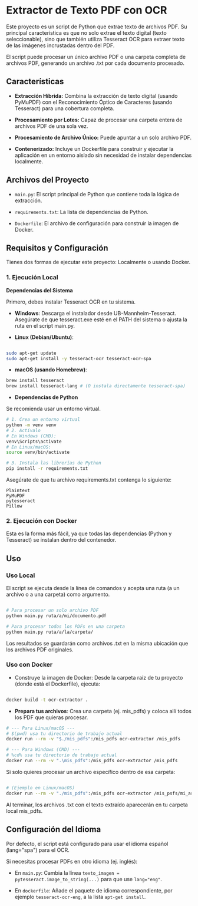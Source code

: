 # Extractor de Texto PDF con OCR

Este proyecto es un script de Python que extrae texto de archivos PDF. Su principal característica es que no solo extrae el texto digital (texto seleccionable), sino que también utiliza Tesseract OCR para extraer texto de las imágenes incrustadas dentro del PDF.

El script puede procesar un único archivo PDF o una carpeta completa de archivos PDF, generando un archivo .txt por cada documento procesado.

## Características

- **Extracción Híbrida:** Combina la extracción de texto digital (usando PyMuPDF) con el Reconocimiento Óptico de Caracteres (usando Tesseract) para una cobertura completa.

- **Procesamiento por Lotes:** Capaz de procesar una carpeta entera de archivos PDF de una sola vez.

- **Procesamiento de Archivo Único:** Puede apuntar a un solo archivo PDF.

- **Contenerizado:** Incluye un Dockerfile para construir y ejecutar la aplicación en un entorno aislado sin necesidad de instalar dependencias localmente.

## Archivos del Proyecto

- `main.py`: El script principal de Python que contiene toda la lógica de extracción.

- `requirements.txt`: La lista de dependencias de Python.

- `Dockerfile`: El archivo de configuración para construir la imagen de Docker.

## Requisitos y Configuración

Tienes dos formas de ejecutar este proyecto: Localmente o usando Docker.

### 1. Ejecución Local

**Dependencias del Sistema**

Primero, debes instalar Tesseract OCR en tu sistema.

- **Windows**: Descarga el instalador desde UB-Mannheim-Tesseract. Asegúrate de que tesseract.exe esté en el PATH del sistema o ajusta la ruta en el script main.py.

- **Linux (Debian/Ubuntu)**:

```Bash

sudo apt-get update
sudo apt-get install -y tesseract-ocr tesseract-ocr-spa
```

- **macOS (usando Homebrew)**:

```Bash
brew install tesseract
brew install tesseract-lang # (O instala directamente tesseract-spa)
```
- **Dependencias de Python**

Se recomienda usar un entorno virtual.

```Bash
# 1. Crea un entorno virtual
python -m venv venv
# 2. Actívalo
# En Windows (CMD):
venv\Scripts\activate
# En Linux/macOS:
source venv/bin/activate

# 3. Instala las librerías de Python
pip install -r requirements.txt
```
Asegúrate de que tu archivo requirements.txt contenga lo siguiente:

```
Plaintext
PyMuPDF
pytesseract
Pillow
```

### 2. Ejecución con Docker

Esta es la forma más fácil, ya que todas las dependencias (Python y Tesseract) se instalan dentro del contenedor.

## Uso

### Uso Local

El script se ejecuta desde la línea de comandos y acepta una ruta (a un archivo o a una carpeta) como argumento.

```Bash

# Para procesar un solo archivo PDF
python main.py ruta/a/mi/documento.pdf

# Para procesar todos los PDFs en una carpeta
python main.py ruta/a/la/carpeta/
```

Los resultados se guardarán como archivos .txt en la misma ubicación que los archivos PDF originales.

### Uso con Docker

- Construye la imagen de Docker: Desde la carpeta raíz de tu proyecto (donde está el Dockerfile), ejecuta:

```Bash

docker build -t ocr-extractor .
```

- **Prepara tus archivos**: Crea una carpeta (ej. mis_pdfs) y coloca allí todos los PDF que quieras procesar.

```Bash
# --- Para Linux/macOS ---
# $(pwd) usa tu directorio de trabajo actual
docker run --rm -v "$./mis_pdfs":/mis_pdfs ocr-extractor /mis_pdfs

# --- Para Windows (CMD) ---
# %cd% usa tu directorio de trabajo actual
docker run --rm -v ".\mis_pdfs":/mis_pdfs ocr-extractor /mis_pdfs
```

Si solo quieres procesar un archivo específico dentro de esa carpeta:

```Bash

# (Ejemplo en Linux/macOS)
docker run --rm -v "./mis_pdfs":/mis_pdfs ocr-extractor /mis_psfs/mi_archivo_especifico.pdf
```
Al terminar, los archivos .txt con el texto extraído aparecerán en tu carpeta local mis_pdfs.

## Configuración del Idioma

Por defecto, el script está configurado para usar el idioma español (lang="spa") para el OCR.

Si necesitas procesar PDFs en otro idioma (ej. inglés):

- En `main.py`: Cambia la línea `texto_imagen = pytesseract.image_to_string(...)` para que use `lang="eng"`.

- En `dockerfile`: Añade el paquete de idioma correspondiente, por ejemplo `tesseract-ocr-eng`, a la lista `apt-get install`.